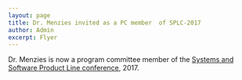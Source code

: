 ```yaml
---
layout: page
title: Dr. Menzies invited as a PC member  of SPLC-2017
author: Admin
excerpt: Flyer
---
```

Dr. Menzies is now a program committee member of the [Systems and Software Product Line conference](http://congreso.us.es/splc2017/), 2017.
